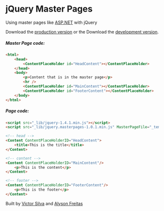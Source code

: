 # jQuery Master Pages

Using master pages like <a href="https://msdn.microsoft.com/en-us/library/wtxbf3hh.aspx" target="_blank">ASP.NET</a> with jQuery

Download the <a href="https://raw.githubusercontent.com/victorlss/jquery-master-pages/master/_lib/jquery.masterpages-1.0.1.min.js" target="_blank">production version</a> or the Download the <a href="https://raw.githubusercontent.com/victorlss/jquery-master-pages/master/_lib/jquery.masterpages-1.0.1.js" target="_blank">development version</a>.

##### Master Page code:
```html
<html>
	<head>
		<ContentPlaceHolder id="HeadContent"></ContentPlaceHolder>
	</head>
	<body>
		<p>Content that is in the master page</p>
		<hr />	
		<ContentPlaceHolder id="MainContent"></ContentPlaceHolder>
		<ContentPlaceHolder id="FooterContent"></ContentPlaceHolder>
	</body>	
</html>
```

##### Page code:
```html
<script src="_lib/jquery-1.4.1.min.js"></script>
<script src="_lib/jquery.masterpages-1.0.1.min.js" MasterPageFile="_template/site.master.html"></script>

<!-- head -->
<Content ContentPlaceHolderID="HeadContent">
	<title>This is the title</title>
</Content>

<!-- content -->
<Content ContentPlaceHolderID="MainContent"/>
	<p>This is the content</p>
</Content>

<!-- footer -->
<Content ContentPlaceHolderID="FooterContent"/>
	<p>This is the footer</p>
</Content>
```

Built by <a href="https://github.com/victorlss" target="_blank">Victor Silva</a> and <a href="https://github.com/Ykary" target="_blank">Alyson Freitas</a>
